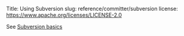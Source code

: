 Title: Using Subversion
slug: reference/committer/subversion
license: https://www.apache.org/licenses/LICENSE-2.0

See <a href="https://infra.apache.org/svn-basics.html">Subversion basics</a>

